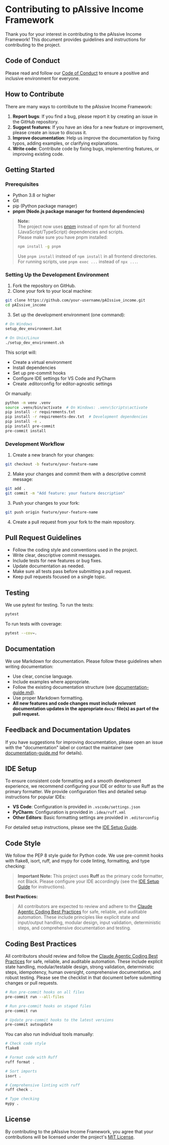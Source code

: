 # Contributing to pAIssive Income Framework

Thank you for your interest in contributing to the pAIssive Income Framework! This document provides guidelines and instructions for contributing to the project.

## Code of Conduct

Please read and follow our [Code of Conduct](CODE_OF_CONDUCT.md) to ensure a positive and inclusive environment for everyone.

## How to Contribute

There are many ways to contribute to the pAIssive Income Framework:

1. **Report bugs**: If you find a bug, please report it by creating an issue in the GitHub repository.
2. **Suggest features**: If you have an idea for a new feature or improvement, please create an issue to discuss it.
3. **Improve documentation**: Help us improve the documentation by fixing typos, adding examples, or clarifying explanations.
4. **Write code**: Contribute code by fixing bugs, implementing features, or improving existing code.

## Getting Started

### Prerequisites

- Python 3.8 or higher
- Git
- pip (Python package manager)
- **pnpm (Node.js package manager for frontend dependencies)**

> **Note:**  
> The project now uses [pnpm](https://pnpm.io/) instead of npm for all frontend (JavaScript/TypeScript) dependencies and scripts.  
> Please make sure you have pnpm installed:
>
> ```bash
> npm install -g pnpm
> ```
>
> Use `pnpm install` instead of `npm install` in all frontend directories.  
> For running scripts, use `pnpm exec ...` instead of `npx ...`.

### Setting Up the Development Environment

1. Fork the repository on GitHub.
2. Clone your fork to your local machine:

```bash
git clone https://github.com/your-username/pAIssive_income.git
cd pAIssive_income
```

3. Set up the development environment (one command):

```bash
# On Windows
setup_dev_environment.bat

# On Unix/Linux
./setup_dev_environment.sh
```

This script will:
- Create a virtual environment
- Install dependencies
- Set up pre-commit hooks
- Configure IDE settings for VS Code and PyCharm
- Create .editorconfig for editor-agnostic settings

Or manually:

```bash
python -m venv .venv
source .venv/bin/activate  # On Windows: .venv\Scripts\activate
pip install -r requirements.txt
pip install -r requirements-dev.txt  # Development dependencies
pip install -e .
pip install pre-commit
pre-commit install
```

### Development Workflow

1. Create a new branch for your changes:

```bash
git checkout -b feature/your-feature-name
```

2. Make your changes and commit them with a descriptive commit message:

```bash
git add .
git commit -m "Add feature: your feature description"
```

3. Push your changes to your fork:

```bash
git push origin feature/your-feature-name
```

4. Create a pull request from your fork to the main repository.

## Pull Request Guidelines

- Follow the coding style and conventions used in the project.
- Write clear, descriptive commit messages.
- Include tests for new features or bug fixes.
- Update documentation as needed.
- Make sure all tests pass before submitting a pull request.
- Keep pull requests focused on a single topic.

## Testing

We use pytest for testing. To run the tests:

```bash
pytest
```

To run tests with coverage:

```bash
pytest --cov=.
```

## Documentation

We use Markdown for documentation. Please follow these guidelines when writing documentation:

- Use clear, concise language.
- Include examples where appropriate.
- Follow the existing documentation structure (see [documentation-guide.md](documentation-guide.md)).
- Use proper Markdown formatting.
- **All new features and code changes must include relevant documentation updates in the appropriate `docs/` file(s) as part of the pull request.**

## Feedback and Documentation Updates

If you have suggestions for improving documentation, please open an issue with the "documentation" label or contact the maintainer (see [documentation-guide.md](documentation-guide.md) for details).

## IDE Setup

To ensure consistent code formatting and a smooth development experience, we recommend configuring your IDE or editor to use Ruff as the primary formatter. We provide configuration files and detailed setup instructions for popular IDEs:

- **VS Code**: Configuration is provided in `.vscode/settings.json`
- **PyCharm**: Configuration is provided in `.idea/ruff.xml`
- **Other Editors**: Basic formatting settings are provided in `.editorconfig`

For detailed setup instructions, please see the [IDE Setup Guide](ide_setup.md).

## Code Style

We follow the PEP 8 style guide for Python code. We use pre-commit hooks with flake8, isort, ruff, and mypy for code linting, formatting, and type checking:

> **Important Note:**
> This project uses **Ruff** as the primary code formatter, not Black. Please configure your IDE accordingly (see the [IDE Setup Guide](ide_setup.md) for instructions).

**Best Practices:**
> All contributors are expected to review and adhere to the [Claude Agentic Coding Best Practices](../claude_coding_best_practices.md) for safe, reliable, and auditable automation. These include principles like explicit state and input/output handling, modular design, input validation, deterministic steps, and comprehensive documentation and testing.

## Coding Best Practices

All contributors should review and follow the [Claude Agentic Coding Best Practices](../claude_coding_best_practices.md) for safe, reliable, and auditable automation. These include explicit state handling, modular/testable design, strong validation, deterministic steps, idempotency, human oversight, comprehensive documentation, and robust testing. Please see the checklist in that document before submitting changes or pull requests.

```bash
# Run pre-commit hooks on all files
pre-commit run --all-files

# Run pre-commit hooks on staged files
pre-commit run

# Update pre-commit hooks to the latest versions
pre-commit autoupdate
```

You can also run individual tools manually:

```bash
# Check code style
flake8

# Format code with Ruff
ruff format .

# Sort imports
isort .

# Comprehensive linting with ruff
ruff check .

# Type checking
mypy .
```

## License

By contributing to the pAIssive Income Framework, you agree that your contributions will be licensed under the project's [MIT License](../LICENSE).
